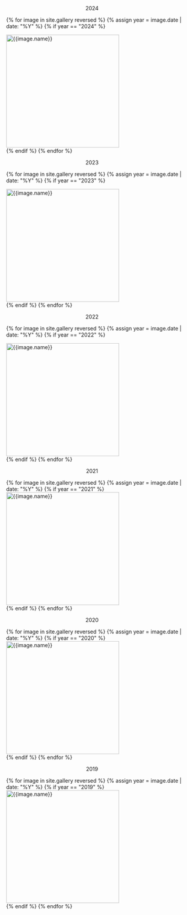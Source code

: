 
<div style="text-align: center">2024</div>

<ul id="y2024" class="clearfix justified-gallery">

  {% for image in site.gallery reversed %}
    {% assign year = image.date | date: "%Y" %}
    {% if year == "2024" %}
      <div
        class="albumList"
        data-sub-html="{{image.name}}"
        data-download-url="{{image.large}}"
        data-src="{{image.large}}"
        data-exthumbimage="{{image.thumb}}"
      >
        <a href="{{image.large}}">
          <img alt="{{image.name}}" src="{{image.small}}" height="300" />
        </a>
      </div>
    {% endif %}
  {% endfor %}
</ul>

<div style="text-align: center">2023</div>

<ul id="y2023" class="clearfix justified-gallery">

  {% for image in site.gallery reversed %}
    {% assign year = image.date | date: "%Y" %}
    {% if year == "2023" %}
      <div
        class="albumList"
        data-sub-html="{{image.name}}"
        data-download-url="{{image.large}}"
        data-src="{{image.large}}"
        data-exthumbimage="{{image.thumb}}"
      >
        <a href="{{image.large}}">
          <img alt="{{image.name}}" src="{{image.small}}" height="300" />
        </a>
      </div>
    {% endif %}
  {% endfor %}
</ul>

<div style="text-align: center">2022</div>
<ul id="y2022" class="clearfix justified-gallery">

  {% for image in site.gallery reversed %}
    {% assign year = image.date | date: "%Y" %}
    {% if year == "2022" %}
      <div
        class="albumList"
        data-sub-html=""
        data-download-url="{{image.large}}"
        data-src="{{image.large}}"
        data-exthumbimage="{{image.thumb}}"
        data-filename="{{image.name}}"
      >
        <a href="{{image.large}}">
          <img alt="{{image.name}}" src="{{image.small}}" height="300" />
        </a>
      </div>
    {% endif %}
  {% endfor %}
</ul>

<div style="text-align: center">2021</div>
<ul id="y2021" class="clearfix justified-gallery">
  {% for image in site.gallery reversed %}
    {% assign year = image.date | date: "%Y" %}
    {% if year == "2021" %}
      <div
        class="albumList"
        data-sub-html=""
        data-download-url="{{image.large}}"
        data-src="{{image.large}}"
        data-exthumbimage="{{image.thumb}}"
        data-filename="{{image.name}}"
      >
        <a href="{{image.large}}">
          <img alt="{{image.name}}" src="{{image.small}}" height="300" />
        </a>
      </div>
    {% endif %}
  {% endfor %}
</ul>

<div style="text-align: center">2020</div>
<ul id="y2020" class="clearfix justified-gallery">
  {% for image in site.gallery reversed %}
    {% assign year = image.date | date: "%Y" %}
    {% if year == "2020" %}
      <div
        class="albumList"
        data-sub-html=""
        data-download-url="{{image.large}}"
        data-src="{{image.large}}"
        data-exthumbimage="{{image.thumb}}"
        data-filename="{{image.name}}"
      >
        <a href="{{image.large}}">
          <img alt="{{image.name}}" src="{{image.small}}" height="300" />
        </a>
      </div>
    {% endif %}
  {% endfor %}
</ul>

<div style="text-align: center">2019</div>
<ul id="y2019" class="clearfix justified-gallery">
  {% for image in site.gallery reversed %}
    {% assign year = image.date | date: "%Y" %}
    {% if year == "2019" %}
      <div
        class="albumList"
        data-sub-html=""
        data-download-url="{{image.large}}"
        data-src="{{image.large}}"
        data-exthumbimage="{{image.thumb}}"
        data-filename="{{image.name}}"
      >
        <a href="{{image.large}}">
          <img alt="{{image.name}}" src="{{image.small}}" height="300" />
        </a>
      </div>
    {% endif %}
  {% endfor %}
</ul>
